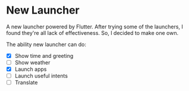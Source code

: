 <!--
 * @Author: zhuohoudeputao
 * @LastEditors: zhuohoudeputao
 * @LastEditTime: 2020-06-24 14:07:51
 * @Description: file content
--> 
# New Launcher

A new launcher powered by Flutter.
After trying some of the launchers, I found they're all lack of effectiveness.
So, I decided to make one own.

The ability new launcher can do:

- [x] Show time and greeting
- [ ] Show weather
- [x] Launch apps
- [ ] Launch useful intents
- [ ] Translate

<!-- ## Getting Started

This project is a starting point for a Flutter application.

A few resources to get you started if this is your first Flutter project:

- [Lab: Write your first Flutter app](https://flutter.dev/docs/get-started/codelab)
- [Cookbook: Useful Flutter samples](https://flutter.dev/docs/cookbook)

For help getting started with Flutter, view our
[online documentation](https://flutter.dev/docs), which offers tutorials,
samples, guidance on mobile development, and a full API reference. -->
